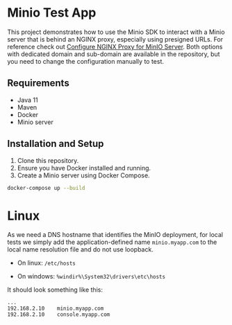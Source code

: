 # Minio Test App

This project demonstrates how to use the Minio SDK to interact with a Minio server that is behind an NGINX proxy, especially using presigned URLs. For reference check out [Configure NGINX Proxy for MinIO Server](https://min.io/docs/minio/linux/integrations/setup-nginx-proxy-with-minio.html).
Both options with dedicated domain and sub-domain are available in the repository, but you need to change the configuration manually to test.

## Requirements

- Java 11
- Maven
- Docker
- Minio server

## Installation and Setup

1. Clone this repository.
2. Ensure you have Docker installed and running.
3. Create a Minio server using Docker Compose.

```bash
docker-compose up --build
```

# Linux

As we need a DNS hostname that identifies the MinIO deployment, for local tests we simply add the application-defined name `minio.myapp.com` to the local name resolution file and do not use loopback.

- On linux: `/etc/hosts`

- On windows: `%windir%\System32\drivers\etc\hosts`


It should look something like this:
```
...
192.168.2.10    minio.myapp.com
192.168.2.10    console.myapp.com
```